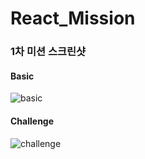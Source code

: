 # React_Mission
### 1차 미션 스크린샷
#### Basic
![basic](https://user-images.githubusercontent.com/82307995/154440877-3c4287c5-3b27-4569-a95b-7418545b66a4.PNG)
#### Challenge
![challenge](https://user-images.githubusercontent.com/82307995/154441013-5b5a6bee-0b71-401c-9ba8-c4f63c0361d9.PNG)
